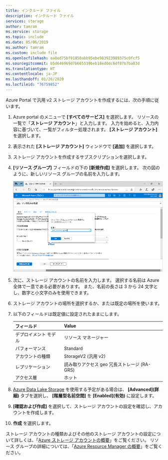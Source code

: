 ```yaml
---
title: インクルード ファイル
description: インクルード ファイル
services: storage
author: tamram
ms.service: storage
ms.topic: include
ms.date: 05/06/2019
ms.author: tamram
ms.custom: include file
ms.openlocfilehash: ea8ed75bf91850abb95ebe983923989375c0fcf5
ms.sourcegitcommit: b5d646969d7b665539beb18ed0dc6df87b7ba83d
ms.translationtype: HT
ms.contentlocale: ja-JP
ms.lasthandoff: 01/26/2020
ms.locfileid: "76759852"
---
```

Azure Portal で汎用 v2 ストレージ アカウントを作成するには、次の手順に従います。

1. Azure portal のメニューで **[すべてのサービス]** を選択します。 リソースの一覧で「**ストレージ アカウント**」と入力します。 入力を始めると、入力内容に基づいて、一覧がフィルター処理されます。 **[ストレージ アカウント]** を選択します。
2. 表示された **[ストレージ アカウント]** ウィンドウで **[追加]** を選択します。
3. ストレージ アカウントを作成するサブスクリプションを選択します。
4. **[リソース グループ]** フィールドの下の **[新規作成]** を選択します。 次の図のように、新しいリソース グループの名前を入力します。

    ![ポータルでリソース グループを作成する方法を示すスクリーンショット](./media/storage-create-account-portal-include/create-resource-group-for-storage.png)

5. 次に、ストレージ アカウントの名前を入力します。 選択する名前は Azure 全体で一意である必要があります。 また、名前の長さは 3 から 24 文字とし、数字と小文字のみを使用できます。
6. ストレージ アカウントの場所を選択するか、または既定の場所を使います。
7. 以下のフィールドは既定値に設定されたままにします。

   |フィールド  |Value  |
   |---------|---------|
   |デプロイメント モデル     |リソース マネージャー         |
   |パフォーマンス     |Standard         |
   |アカウントの種類     |StorageV2 (汎用 v2)         |
   |レプリケーション     |読み取りアクセス geo 冗長ストレージ (RA-GRS)         |
   |アクセス層     |ホット         |

8. [Azure Data Lake Storage](https://azure.microsoft.com/services/storage/data-lake-storage/) を使用する予定がある場合は、 **[Advanced]\(詳細\)** タブを選択し、 **[階層型名前空間]** を **[Enabled]\(有効\)** に設定します。
9. **[確認および作成]** を選択して、ストレージ アカウントの設定を確認し、アカウントを作成します。
10. **作成** を選択します。

ストレージ アカウントの種類およびその他のストレージ アカウントの設定について詳しくは、「[Azure ストレージ アカウントの概要](https://docs.microsoft.com/azure/storage/common/storage-account-overview)」をご覧ください。 リソース グループの詳細については、「[Azure Resource Manager の概要](https://docs.microsoft.com/azure/azure-resource-manager/resource-group-overview)」をご覧ください。 
